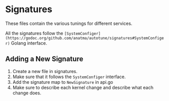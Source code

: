 # Signatures

These files contain the various tunings for different services.

All the signatures follow the
`[SystemConfiger](https://godoc.org/github.com/anatma/autotune/signatures#SystemConfiger)`
Golang interface.

## Adding a New Signature

1. Create a new file in signatures.
2. Make sure that it follows the `SystemConfiger` interface.
3. Add the signature map to `NewSignature` in api.go
4. Make sure to describe each kernel change and describe what each change does.

